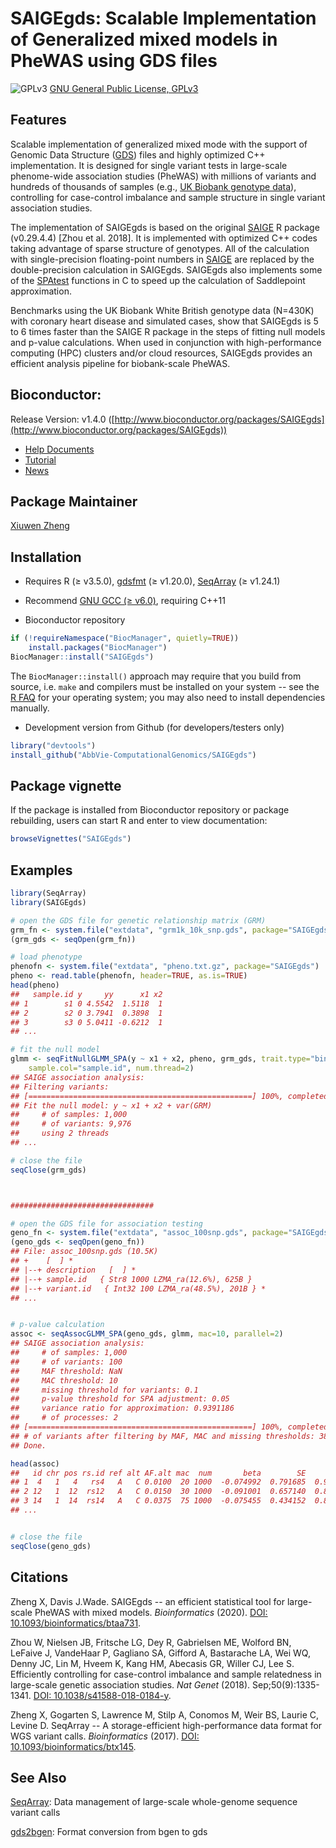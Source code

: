 SAIGEgds: Scalable Implementation of Generalized mixed models in PheWAS using GDS files
====

![GPLv3](http://www.gnu.org/graphics/gplv3-88x31.png)
[GNU General Public License, GPLv3](http://www.gnu.org/copyleft/gpl.html)


## Features

Scalable implementation of generalized mixed mode with the support of Genomic Data Structure ([GDS](https://github.com/zhengxwen/SeqArray)) files and highly optimized C++ implementation. It is designed for single variant tests in large-scale phenome-wide association studies (PheWAS) with millions of variants and hundreds of thousands of samples (e.g., [UK Biobank genotype data](https://www.ukbiobank.ac.uk/scientists-3/genetic-data)), controlling for case-control imbalance and sample structure in single variant association studies.

The implementation of SAIGEgds is based on the original [SAIGE](https://github.com/weizhouUMICH/SAIGE) R package (v0.29.4.4) [Zhou et al. 2018]. It is implemented with optimized C++ codes taking advantage of sparse structure of genotypes. All of the calculation with single-precision floating-point numbers in [SAIGE](https://github.com/weizhouUMICH/SAIGE) are replaced by the double-precision calculation in SAIGEgds. SAIGEgds also implements some of the [SPAtest](https://cran.r-project.org/web/packages/SPAtest/index.html) functions in C to speed up the calculation of Saddlepoint approximation.

Benchmarks using the UK Biobank White British genotype data (N=430K) with coronary heart disease and simulated cases, show that SAIGEgds is 5 to 6 times faster than the SAIGE R package in the steps of fitting null models and p-value calculations. When used in conjunction with high-performance computing (HPC) clusters and/or cloud resources, SAIGEgds provides an efficient analysis pipeline for biobank-scale PheWAS.


## Bioconductor:

Release Version: v1.4.0 ([http://www.bioconductor.org/packages/SAIGEgds](http://www.bioconductor.org/packages/SAIGEgds))

* [Help Documents](https://rdrr.io/bioc/SAIGEgds/man)
* [Tutorial](http://www.bioconductor.org/packages/devel/bioc/vignettes/SAIGEgds/inst/doc/SAIGEgds.html)
* [News](http://www.bioconductor.org/packages/release/bioc/news/SAIGEgds/NEWS)


## Package Maintainer

[Xiuwen Zheng](xiuwen.zheng@abbvie.com)


## Installation

* Requires R (≥ v3.5.0), [gdsfmt](http://www.bioconductor.org/packages/gdsfmt) (≥ v1.20.0), [SeqArray](http://www.bioconductor.org/packages/SeqArray) (≥ v1.24.1)

* Recommend [GNU GCC (≥ v6.0)](https://gcc.gnu.org), requiring C++11

* Bioconductor repository
```R
if (!requireNamespace("BiocManager", quietly=TRUE))
    install.packages("BiocManager")
BiocManager::install("SAIGEgds")
```
The `BiocManager::install()` approach may require that you build from source, i.e. `make` and compilers must be installed on your system -- see the [R FAQ](http://cran.r-project.org/faqs.html) for your operating system; you may also need to install dependencies manually.

* Development version from Github (for developers/testers only)
```R
library("devtools")
install_github("AbbVie-ComputationalGenomics/SAIGEgds")
```


## Package vignette

If the package is installed from Bioconductor repository or package rebuilding, users can start R and enter to view documentation:
```R
browseVignettes("SAIGEgds")
```


## Examples

```R
library(SeqArray)
library(SAIGEgds)

# open the GDS file for genetic relationship matrix (GRM)
grm_fn <- system.file("extdata", "grm1k_10k_snp.gds", package="SAIGEgds")
(grm_gds <- seqOpen(grm_fn))

# load phenotype
phenofn <- system.file("extdata", "pheno.txt.gz", package="SAIGEgds")
pheno <- read.table(phenofn, header=TRUE, as.is=TRUE)
head(pheno)
##   sample.id y     yy      x1 x2
## 1        s1 0 4.5542  1.5118  1
## 2        s2 0 3.7941  0.3898  1
## 3        s3 0 5.0411 -0.6212  1
## ...

# fit the null model
glmm <- seqFitNullGLMM_SPA(y ~ x1 + x2, pheno, grm_gds, trait.type="binary",
    sample.col="sample.id", num.thread=2)
## SAIGE association analysis:
## Filtering variants:
## [==================================================] 100%, completed, 0s
## Fit the null model: y ~ x1 + x2 + var(GRM)
##     # of samples: 1,000
##     # of variants: 9,976
##     using 2 threads
## ...

# close the file
seqClose(grm_gds)



################################

# open the GDS file for association testing
geno_fn <- system.file("extdata", "assoc_100snp.gds", package="SAIGEgds")
(geno_gds <- seqOpen(geno_fn))
## File: assoc_100snp.gds (10.5K)
## +    [  ] *
## |--+ description   [  ] *
## |--+ sample.id   { Str8 1000 LZMA_ra(12.6%), 625B }
## |--+ variant.id   { Int32 100 LZMA_ra(48.5%), 201B } *
## ...


# p-value calculation
assoc <- seqAssocGLMM_SPA(geno_gds, glmm, mac=10, parallel=2)
## SAIGE association analysis:
##     # of samples: 1,000
##     # of variants: 100
##     MAF threshold: NaN
##     MAC threshold: 10
##     missing threshold for variants: 0.1
##     p-value threshold for SPA adjustment: 0.05
##     variance ratio for approximation: 0.9391186
##     # of processes: 2
## [==================================================] 100%, completed, 0s
## # of variants after filtering by MAF, MAC and missing thresholds: 38
## Done.

head(assoc)
##   id chr pos rs.id ref alt AF.alt mac  num       beta        SE      pval pval.noadj converged
## 1  4   1   4   rs4   A   C 0.0100  20 1000  -0.074992  0.791685  0.924533   0.924533      TRUE
## 2 12   1  12  rs12   A   C 0.0150  30 1000  -0.091001  0.657140  0.889861   0.889861      TRUE
## 3 14   1  14  rs14   A   C 0.0375  75 1000  -0.075455  0.434152  0.862023   0.862023      TRUE
## ...


# close the file
seqClose(geno_gds)
```


## Citations

Zheng X, Davis J.Wade. SAIGEgds -- an efficient statistical tool for large-scale PheWAS with mixed models. *Bioinformatics* (2020). [DOI: 10.1093/bioinformatics/btaa731](http://dx.doi.org/10.1093/bioinformatics/btaa731).

Zhou W, Nielsen JB, Fritsche LG, Dey R, Gabrielsen ME, Wolford BN, LeFaive J, VandeHaar P, Gagliano SA, Gifford A, Bastarache LA, Wei WQ, Denny JC, Lin M, Hveem K, Kang HM, Abecasis GR, Willer CJ, Lee S. Efficiently controlling for case-control imbalance and sample relatedness in large-scale genetic association studies. *Nat Genet* (2018). Sep;50(9):1335-1341. [DOI: 10.1038/s41588-018-0184-y](https://www.nature.com/articles/s41588-018-0184-y).

Zheng X, Gogarten S, Lawrence M, Stilp A, Conomos M, Weir BS, Laurie C, Levine D. SeqArray -- A storage-efficient high-performance data format for WGS variant calls. *Bioinformatics* (2017). [DOI: 10.1093/bioinformatics/btx145](http://dx.doi.org/10.1093/bioinformatics/btx145).


## See Also

[SeqArray](https://www.bioconductor.org/packages/SeqArray): Data management of large-scale whole-genome sequence variant calls

[gds2bgen](https://github.com/zhengxwen/gds2bgen): Format conversion from bgen to gds

